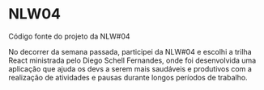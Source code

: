 # NLW04
Código fonte do projeto da NLW#04

No decorrer da semana passada, participei da NLW#04 e escolhi a trilha React ministrada pelo Diego Schell Fernandes, onde foi desenvolvida uma aplicação que ajuda os devs a serem mais saudáveis e produtivos com a realização de atividades e pausas durante longos períodos de trabalho.
